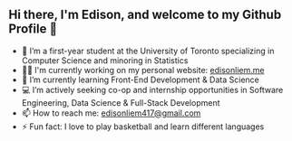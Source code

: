 ## Hi there, I'm Edison, and welcome to my Github Profile 👋

- 🏫  I’m a first-year student at the University of Toronto specializing in Computer Science and minoring in Statistics
- 👨‍💻  I'm currently working on my personal website: [edisonliem.me](https://edison-lhk.github.io/Personal-Website/)
- 🌱  I’m currently learning Front-End Development & Data Science
- 💻  I’m actively seeking co-op and internship opportunities in Software Engineering, Data Science & Full-Stack Development
- 📫  How to reach me: edisonliem417@gmail.com 
- ⚡ Fun fact: I love to play basketball and learn different languages
